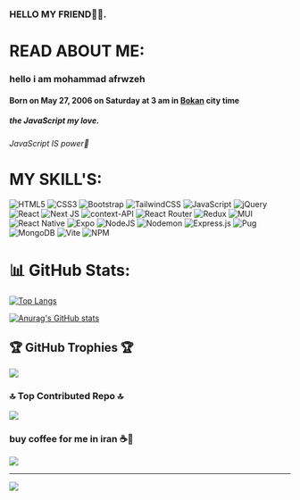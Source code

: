 
### HELLO MY FRIEND👋🤗.

# READ ABOUT ME:
<h3>hello i am mohammad afrwzeh</h3>
<h4>Born on May 27, 2006 on Saturday at 3 am in <a href="https://www.google.com/maps/place/Bukan,+West+Azerbaijan+Province/data=!4m2!3m1!1s0x400305a2df24492d:0x3844765707afaaa3?utm_source=mstt_1&entry=gps&g_ep=CAESCTExLjY2LjYwMhgAIIgnKgksOTQyMjY5NjZCAklS"><b>Bokan</b></a> city time</h4>
<h5>the JavaScript my love.</h5>
<h6>JavaScript IS power💪</h6>


# MY SKILL'S:
![HTML5](https://img.shields.io/badge/html5-%23E34F26.svg?style=for-the-badge&logo=html5&logoColor=white) ![CSS3](https://img.shields.io/badge/css3-%231572B6.svg?style=for-the-badge&logo=css3&logoColor=white) ![Bootstrap](https://img.shields.io/badge/bootstrap-%238511FA.svg?style=for-the-badge&logo=bootstrap&logoColor=white) ![TailwindCSS](https://img.shields.io/badge/tailwindcss-%2338B2AC.svg?style=for-the-badge&logo=tailwind-css&logoColor=white) ![JavaScript](https://img.shields.io/badge/javascript-%23323330.svg?style=for-the-badge&logo=javascript&logoColor=%23F7DF1E) ![jQuery](https://img.shields.io/badge/jquery-%230769AD.svg?style=for-the-badge&logo=jquery&logoColor=white) ![React](https://img.shields.io/badge/react-%2320232a.svg?style=for-the-badge&logo=react&logoColor=%2361DAFB) ![Next JS](https://img.shields.io/badge/Next-black?style=for-the-badge&logo=next.js&logoColor=white) ![context-API](https://img.shields.io/badge/Context--Api-000000?style=for-the-badge&logo=react) ![React Router](https://img.shields.io/badge/React_Router-CA4245?style=for-the-badge&logo=react-router&logoColor=white) ![Redux](https://img.shields.io/badge/redux-%23593d88.svg?style=for-the-badge&logo=redux&logoColor=white) ![MUI](https://img.shields.io/badge/MUI-%230081CB.svg?style=for-the-badge&logo=mui&logoColor=white) ![React Native](https://img.shields.io/badge/react_native-%2320232a.svg?style=for-the-badge&logo=react&logoColor=%2361DAFB) ![Expo](https://img.shields.io/badge/expo-1C1E24?style=for-the-badge&logo=expo&logoColor=#D04A37) ![NodeJS](https://img.shields.io/badge/node.js-6DA55F?style=for-the-badge&logo=node.js&logoColor=white) ![Nodemon](https://img.shields.io/badge/NODEMON-%23323330.svg?style=for-the-badge&logo=nodemon&logoColor=%BBDEAD) ![Express.js](https://img.shields.io/badge/express.js-%23404d59.svg?style=for-the-badge&logo=express&logoColor=%2361DAFB) ![Pug](https://img.shields.io/badge/Pug-FFF?style=for-the-badge&logo=pug&logoColor=A86454) ![MongoDB](https://img.shields.io/badge/MongoDB-%234ea94b.svg?style=for-the-badge&logo=mongodb&logoColor=white) ![Vite](https://img.shields.io/badge/vite-%23646CFF.svg?style=for-the-badge&logo=vite&logoColor=white) ![NPM](https://img.shields.io/badge/NPM-%23CB3837.svg?style=for-the-badge&logo=npm&logoColor=white)


# 📊 GitHub Stats:

[![Top Langs](https://github-readme-stats.vercel.app/api/top-langs/?username=techcodeofficial)](https://github.com/anuraghazra/github-readme-stats)

[![Anurag's GitHub stats](https://github-readme-stats.vercel.app/api?username=techcodeofficial)](https://github.com/anuraghazra/github-readme-stats)

## 🏆 GitHub Trophies 🏆
![](https://github-profile-trophy.vercel.app/?username=techcodeofficial&theme=flat&no-frame=false&no-bg=false&margin-w=4)

### 🔝 Top Contributed Repo 🔝
![](https://github-contributor-stats.vercel.app/api?username=techcodeofficial&limit=5&theme=onedark&combine_all_yearly_contributions=true)

### buy coffee for me in iran ☕🤩

<a href="https://www.coffeebede.com/techcodeofficial"><img class="img-fluid" src="https://coffeebede.ir/DashboardTemplateV2/app-assets/images/banner/default-yellow.svg" /></a>

---

[![](https://visitcount.itsvg.in/api?id=techcodeofficial&label=Profile%20Views&color=12&icon=2&pretty=true)](https://github.com/techcodeofficial)
<!-- Proudly created with GPRM ( https://gprm.itsvg.in ) -->
